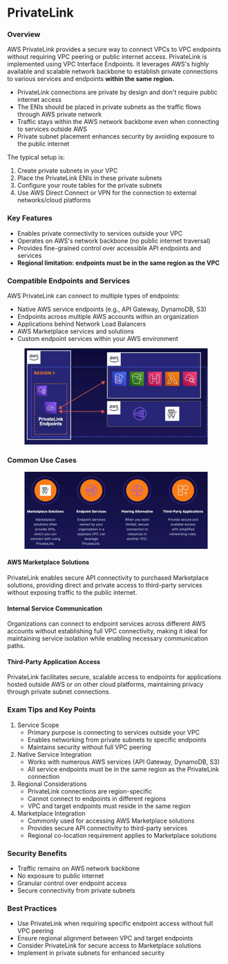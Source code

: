 # PrivateLink

### Overview

AWS PrivateLink provides a secure way to connect VPCs to VPC endpoints without requiring VPC peering or public internet access. PrivateLink is implemented using VPC Interface Endpoints. It leverages AWS's highly available and scalable network backbone to establish private connections to various services and endpoints **within the same region.**

* PrivateLink connections are private by design and don't require public internet access
* The ENIs should be placed in private subnets as the traffic flows through AWS private network
* Traffic stays within the AWS network backbone even when connecting to services outside AWS
* Private subnet placement enhances security by avoiding exposure to the public internet

The typical setup is:

1. Create private subnets in your VPC
2. Place the PrivateLink ENIs in these private subnets
3. Configure your route tables for the private subnets
4. Use AWS Direct Connect or VPN for the connection to external networks/cloud platforms

### Key Features

* Enables private connectivity to services outside your VPC
* Operates on AWS's network backbone (no public internet traversal)
* Provides fine-grained control over accessible API endpoints and services
* **Regional limitation: endpoints must be in the same region as the VPC**

### Compatible Endpoints and Services

AWS PrivateLink can connect to multiple types of endpoints:

* Native AWS service endpoints (e.g., API Gateway, DynamoDB, S3)
* Endpoints across multiple AWS accounts within an organization
* Applications behind Network Load Balancers
* AWS Marketplace services and solutions
* Custom endpoint services within your AWS environment

<figure><img src="../../../../../../.gitbook/assets/image (116).png" alt=""><figcaption></figcaption></figure>

### Common Use Cases

<figure><img src="../../../../../../.gitbook/assets/image (117).png" alt=""><figcaption></figcaption></figure>

#### AWS Marketplace Solutions

PrivateLink enables secure API connectivity to purchased Marketplace solutions, providing direct and private access to third-party services without exposing traffic to the public internet.

#### Internal Service Communication

Organizations can connect to endpoint services across different AWS accounts without establishing full VPC connectivity, making it ideal for maintaining service isolation while enabling necessary communication paths.

#### Third-Party Application Access

PrivateLink facilitates secure, scalable access to endpoints for applications hosted outside AWS or on other cloud platforms, maintaining privacy through private subnet connections.

### Exam Tips and Key Points

1. Service Scope
   * Primary purpose is connecting to services outside your VPC
   * Enables networking from private subnets to specific endpoints
   * Maintains security without full VPC peering
2. Native Service Integration
   * Works with numerous AWS services (API Gateway, DynamoDB, S3)
   * All service endpoints must be in the same region as the PrivateLink connection
3. Regional Considerations
   * PrivateLink connections are region-specific
   * Cannot connect to endpoints in different regions
   * VPC and target endpoints must reside in the same region
4. Marketplace Integration
   * Commonly used for accessing AWS Marketplace solutions
   * Provides secure API connectivity to third-party services
   * Regional co-location requirement applies to Marketplace solutions

### Security Benefits

* Traffic remains on AWS network backbone
* No exposure to public internet
* Granular control over endpoint access
* Secure connectivity from private subnets

### Best Practices

* Use PrivateLink when requiring specific endpoint access without full VPC peering
* Ensure regional alignment between VPC and target endpoints
* Consider PrivateLink for secure access to Marketplace solutions
* Implement in private subnets for enhanced security
